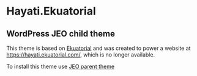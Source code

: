 Hayati.Ekuatorial
==========

WordPress JEO child theme
-------------------------

This theme is based on [Ekuatorial](https://github.com/EarthJournalismNetwork/ekuatorial) and was created to power a website at https://hayati.ekuatorial.com/, which is no longer available.

To install this theme use [JEO parent theme](https://github.com/EarthJournalismNetwork/jeo)
